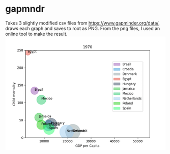 # gapmndr
Takes 3 slightly modified csv files from https://www.gapminder.org/data/, draws each graph and saves to root as PNG. From the png files, I used an online tool to make the result.
![](animated.gif)
